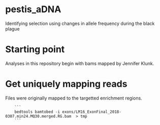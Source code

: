 # pestis_aDNA
Identifying selection using changes in allele frequency during the black plague


# Starting point
Analyses in this repository begin with bams mapped by Jennifer Klunk. 


# Get uniquely mapping reads
Files were originally mapped to the targetted enrichment regions. 

		```
		bedtools bamtobed -i exons/LM16_ExonFinal_2018-0307.min24.MQ30.merged.RG.bam  > tmp
		```


# 
